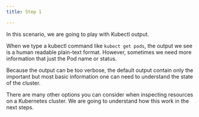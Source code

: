 ```yaml
---
title: Step 1

---
```

<!-- introduction -->

In this scenario, we are going to play with Kubectl output.

When we type a kubectl command like `kubect get pods`, the output we see is a human readable plain-text format. However, sometimes we need more information that just the Pod name or status.

Because the output can be too verbose, the default output contain only the important but most basic information one can need to understand the state of the cluster.

There are many other options you can consider when inspecting resources on a Kubernetes cluster. We are going to understand how this work in the next steps.